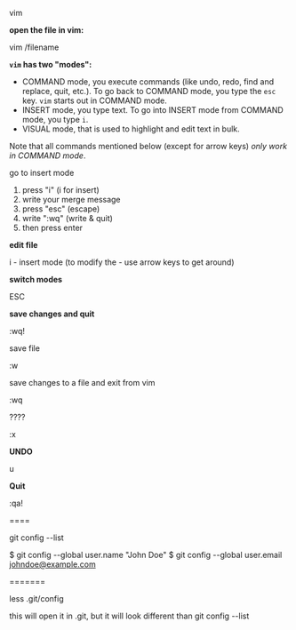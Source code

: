 vim

**open the file in vim:**

vim /filename

**`vim` has two "modes":** 

- COMMAND mode, you execute commands (like undo, redo, find and replace, quit, etc.).  To go back to COMMAND mode, you type the `esc` key.  `vim` starts out in COMMAND mode. 
- INSERT mode, you type text. To go into INSERT mode from COMMAND mode, you type `i`.
- VISUAL mode, that is used to highlight and edit text in bulk.



Note that all commands mentioned below (except for arrow keys) *only work in COMMAND mode*.

go to insert mode

 

1. press "i" (i for insert)
2. write your merge message
3. press "esc" (escape)
4. write ":wq" (write & quit)
5. then press enter

**edit file**

i - insert mode (to modify the - use arrow keys to get around)

**switch modes**

ESC 

**save changes and quit**

:wq!

save file

:w

save changes to a file and exit from vim

:wq

????

:x

**UNDO**

u

**Quit**

:qa! 

====

git config --list

$ git config --global user.name "John Doe"
$ git config --global user.email johndoe@example.com


=======

less .git/config

this will open it in .git, but it will look different than git config --list

